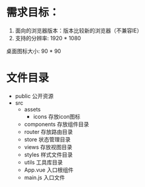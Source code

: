 # 需求目标：
1. 面向的浏览器版本：版本比较新的浏览器（不兼容IE）
2. 支持的分辨率: 1920 * 1080

桌面图标大小: 90 * 90

# 文件目录
- public 公开资源
- src
  - assets
    - icons 存放icon图标
  - components 存放组件目录
  - router 存放路由目录
  - store 状态管理目录
  - views 存放视图目录
  - styles 样式文件目录
  - utils 工具库目录
  - App.vue 入口根组件
  - main.js 入口文件
  

